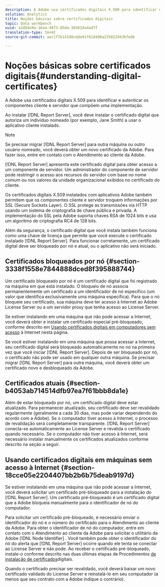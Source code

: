 ```yaml
---
description: A Adobe usa certificados digitais X.509 para identificar e autenticar os componentes cliente e servidor que compõem uma implementação.
solution: Analytics
title: Noções básicas sobre certificados digitais
topic: Data workbench
uuid: a2d84e9a-16aa-4973-85da-303614a4ad7f
translation-type: tm+mt
source-git-commit: aec1f7b14198cdde91f61d490a235022943bfedb

---
```



# Noções básicas sobre certificados digitais{#understanding-digital-certificates}

A Adobe usa certificados digitais X.509 para identificar e autenticar os componentes cliente e servidor que compõem uma implementação.

Ao instalar [!DNL Report Server], você deve instalar o certificado digital que autoriza um indivíduo nomeado (por exemplo, Jane Smith) a usar o aplicativo cliente instalado.

>[!NOTE]
>
>Se precisar migrar [!DNL Report Server] para outra máquina ou outro usuário nomeado, você deverá obter um novo certificado da Adobe. Para fazer isso, entre em contato com o Atendimento ao cliente da Adobe.

[!DNL Report Server] apresenta este certificado digital para obter acesso a um componente de servidor. Um administrador do componente de servidor pode restringir o acesso aos recursos do servidor com base no nome comum ou nos valores da unidade organizacional exibidos no certificado do cliente.

Os certificados digitais X.509 instalados com aplicativos Adobe também permitem que os componentes cliente e servidor troquem informações por SSL (Secure Sockets Layer). O SSL protege as transmissões via HTTP usando um sistema de criptografia de chave pública e privada. A implementação do SSL pela Adobe suporta chaves RSA de 1024 bits e usa um algoritmo de criptografia RC4 de 128 bits.

Além da segurança, o certificado digital que você instala também funciona como uma chave de licença que permite que você execute o certificado instalado [!DNL Report Server]. Para funcionar corretamente, um certificado digital deve ser bloqueado por nó e atual, ou o aplicativo não será iniciado.

## Certificados bloqueados por nó {#section-3338f1558e7844888dced8f395888744}

Um certificado bloqueado por nó é um certificado digital que foi registrado na máquina em que está instalado. O bloqueio de nó associa permanentemente um certificado a um identificador de nó específico (um valor que identifica exclusivamente uma máquina específica). Para que o nó bloqueie seu certificado, sua máquina deve ter acesso à Internet ao Adobe License Server ou a um servidor proxy que tenha acesso ao License Server.

Se estiver instalando em uma máquina que não pode acessar a Internet, você deverá obter e instalar um certificado especial pré-bloqueado, conforme descrito em [Usando certificados digitais em computadores sem acesso](../../../../home/c-rpt-oview/c-inst-rpt/c-install-dig-cert/c-underst-dig-cert.md#section-18cce05e2204407bb2b6b75deab9197d) à Internet nesta página.

Se você estiver instalando em uma máquina que possa acessar a Internet, seu certificado digital será bloqueado automaticamente no nó na primeira vez que você iniciar [!DNL Report Server]. Depois de ser bloqueado por nó, o certificado não pode ser usado em qualquer outra máquina. Se precisar migrar [!DNL Report Server] para outra máquina, você deverá obter um certificado novo e desbloqueado da Adobe.

## Certificados atuais {#section-b4053ab714514dfb97ea7f61bbb8da1e}

Além de estar bloqueado por nó, um certificado digital deve estar atualizado. Para permanecer atualizado, seu certificado deve ser revalidado regularmente (geralmente a cada 30 dias, mas pode variar dependendo do acordo com a Adobe). Se o computador tiver acesso à Internet, o processo de revalidação será completamente transparente. [!DNL Report Server] conecta-se automaticamente ao License Server e revalida o certificado quando necessário. Se o computador não tiver acesso à Internet, será necessário instalar manualmente os certificados atualizados conforme descrito na seção a seguir.

## Usando certificados digitais em máquinas sem acesso à Internet {#section-18cce05e2204407bb2b6b75deab9197d}

Se estiver instalando em uma máquina que não pode acessar a Internet, você deverá solicitar um certificado pré-bloqueado para a instalação do [!DNL Report Server]. Um certificado pré-bloqueado é um certificado digital que a Adobe bloqueia manualmente para o identificador de nó do computador.

Para solicitar um certificado pré-bloqueado, é necessário enviar o identificador do nó e o número do certificado para o Atendimento ao cliente da Adobe. Para obter o identificador de nó do computador, entre em contato com o Atendimento ao cliente da Adobe para solicitar o utilitário da Adobe [!DNL Node Identifier] . Você também pode obter o identificador do nó do alerta que [!DNL Report Server] ocorre quando ele tenta se conectar ao License Server e não pode. Ao receber o certificado pré-bloqueado, instale-o conforme descrito nas duas últimas etapas de Procedimentos [de instalação de certificados](../../../../home/c-rpt-oview/c-inst-rpt/c-install-dig-cert/t-dig-cert-install-proc.md#task-5c4bb352ff534b40adc46dd053874e5d)digitais.

Quando o certificado precisar ser revalidado, você deverá baixar um novo certificado validado do License Server e reinstalá-lo em seu computador (a menos que seu contrato com a Adobe indique o contrário).
